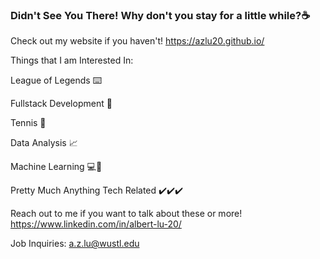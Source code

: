 ### Didn't See You There! Why don't you stay for a little while?☕

Check out my website if you haven't! https://azlu20.github.io/


Things that I am Interested In:

League of Legends ⌨️ 

Fullstack Development 🔗

Tennis 🎾

Data Analysis 📈

Machine Learning 💻💪

Pretty Much Anything Tech Related ✔️✔️✔️


Reach out to me if you want to talk about these or more! https://www.linkedin.com/in/albert-lu-20/

Job Inquiries: a.z.lu@wustl.edu
<!--
**azlu20/azlu20** is a ✨ _special_ ✨ repository because its `README.md` (this file) appears on your GitHub profile.
Here are some ideas to get you started:

- 🔭 I’m currently working on ...
- 🌱 I’m currently learning ...
- 👯 I’m looking to collaborate on ...
- 🤔 I’m looking for help with ...
- 💬 Ask me about ...
- 📫 How to reach me: ...
- 😄 Pronouns: ...
- ⚡ Fun fact: ...
-->
